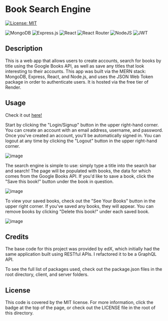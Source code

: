 # Book Search Engine

[![License: MIT](https://img.shields.io/badge/License-MIT-yellow.svg)](https://opensource.org/licenses/MIT)

![MongoDB](https://img.shields.io/badge/MongoDB-%234ea94b.svg?style=for-the-badge&logo=mongodb&logoColor=white)
![Express.js](https://img.shields.io/badge/express.js-%23404d59.svg?style=for-the-badge&logo=express&logoColor=%2361DAFB)
![React](https://img.shields.io/badge/react-%2320232a.svg?style=for-the-badge&logo=react&logoColor=%2361DAFB)
![React Router](https://img.shields.io/badge/React_Router-CA4245?style=for-the-badge&logo=react-router&logoColor=white)
![NodeJS](https://img.shields.io/badge/node.js-6DA55F?style=for-the-badge&logo=node.js&logoColor=white)
![JWT](https://img.shields.io/badge/JWT-black?style=for-the-badge&logo=JSON%20web%20tokens)

## Description

This is a web app that allows users to create accounts, search for books by title using the Google Books API, as well as save any titles that look interesting to their accounts. This app was built via the MERN stack: MongoDB, Express, React, and Node.js, and uses the JSON Web Token package in order to authenticate users. It is hosted via the free tier of Render.

## Usage

Check it out [here!](https://book-search-engine-6olq.onrender.com/)

Start by clicking the "Login/Signup" button in the upper right-hand corner. You can create an account with an email address, username, and password. Once you've created an account, you'll be automatically signed in. You can logout at any time by clicking the "Logout" button in the upper right-hand corner.

![image](https://github.com/user-attachments/assets/f55ff5c3-315a-41f6-980b-74fe86795163)

The search engine is simple to use: simply type a title into the search bar and search! The page will be populated with books, the data for which comes from the Google Books API. If you'd like to save a book, click the "Save this book!" button under the book in question.

![image](https://github.com/user-attachments/assets/a5458a83-2924-44b4-9945-e689d4dc37d3)

To view your saved books, check out the "See Your Books" button in the upper right corner. If you've saved any books, they will appear. You can remove books by clicking "Delete this book!" under each saved book.

![image](https://github.com/user-attachments/assets/11023a00-d942-475d-9a4f-814b5772275c)

## Credits

The base code for this project was provided by edX, which initially had the same application built using RESTful APIs. I refactored it to be a GraphQL API.

To see the full list of packages used, check out the package.json files in the root directory, client, and server folders.

## License

This code is covered by the MIT license. For more information, click the badge at the top of the page, or check out the LICENSE file in the root of this directory.
